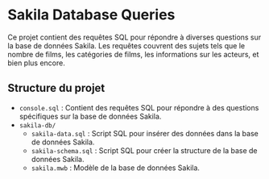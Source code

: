 # Sakila Database Queries

Ce projet contient des requêtes SQL pour répondre à diverses questions sur la base de données Sakila. Les requêtes couvrent des sujets tels que le nombre de films, les catégories de films, les informations sur les acteurs, et bien plus encore.

## Structure du projet

- `console.sql` : Contient des requêtes SQL pour répondre à des questions spécifiques sur la base de données Sakila.
- `sakila-db/`
  - `sakila-data.sql` : Script SQL pour insérer des données dans la base de données Sakila.
  - `sakila-schema.sql` : Script SQL pour créer la structure de la base de données Sakila.
  - `sakila.mwb` : Modèle de la base de données Sakila.
